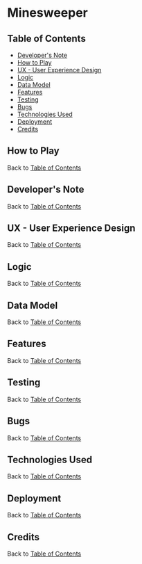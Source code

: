 # Minesweeper


## **Table of Contents**

- [Developer's Note](#developers-note)
- [How to Play](#how-to-play)
- [UX - User Experience Design](#ux---user-experience-design)
- [Logic](#logic)
- [Data Model](#data-model)
- [Features](#features)
- [Testing](#testing)
- [Bugs](#bugs)
- [Technologies Used](#technologies-used)
- [Deployment](#deployment)
- [Credits](#credits)


## **How to Play**


Back to [Table of Contents](#table-of-contents)


## **Developer's Note**


Back to [Table of Contents](#table-of-contents)


## **UX - User Experience Design**


Back to [Table of Contents](#table-of-contents)


## **Logic**


Back to [Table of Contents](#table-of-contents)


## **Data Model**


Back to [Table of Contents](#table-of-contents)


## **Features**


Back to [Table of Contents](#table-of-contents)


## **Testing**


Back to [Table of Contents](#table-of-contents)


## **Bugs**


Back to [Table of Contents](#table-of-contents)


## **Technologies Used**


Back to [Table of Contents](#table-of-contents)


## **Deployment**


Back to [Table of Contents](#table-of-contents)


## **Credits**


Back to [Table of Contents](#table-of-contents)